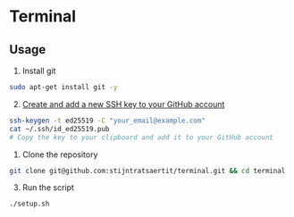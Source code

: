 # Terminal

## Usage
1. Install git
```bash
sudo apt-get install git -y
``` 
2. [Create and add a new SSH key to your GitHub account](https://docs.github.com/en/authentication/connecting-to-github-with-ssh/generating-a-new-ssh-key-and-adding-it-to-the-ssh-agent)
```bash
ssh-keygen -t ed25519 -C "your_email@example.com"
cat ~/.ssh/id_ed25519.pub
# Copy the key to your clipboard and add it to your GitHub account
```
1. Clone the repository
```bash
git clone git@github.com:stijntratsaertit/terminal.git && cd terminal
```
3. Run the script
```bash
./setup.sh
```
